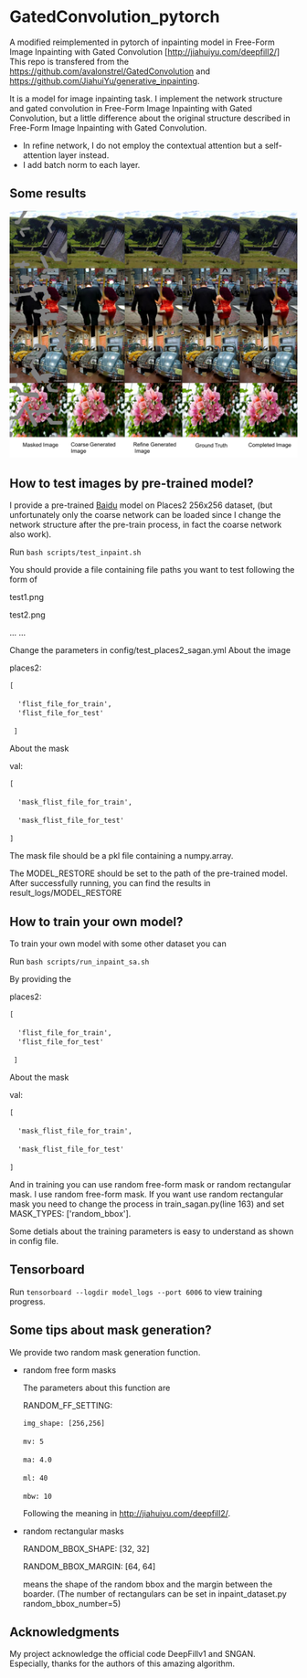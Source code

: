 # GatedConvolution_pytorch
A modified reimplemented in pytorch of inpainting model in Free-Form Image Inpainting with Gated Convolution [http://jiahuiyu.com/deepfill2/]
This repo is transfered from the https://github.com/avalonstrel/GatedConvolution and https://github.com/JiahuiYu/generative_inpainting.

It is a model for image inpainting task. I implement the network structure and gated convolution in Free-Form Image Inpainting with Gated Convolution,
but a little difference about the original structure described in Free-Form Image Inpainting with Gated Convolution.

* In refine network, I do not employ the contextual attention but a self-attention layer instead.
* I add batch norm to each layer.

## Some results
![Result](result.png?raw=true "Title")
## How to test images by pre-trained model?
I provide a pre-trained [Baidu](https://pan.baidu.com/s/1bpHm9YoEV8isJz3S9bCziA)  model on Places2 256x256 dataset, (but unfortunately only the coarse network can be loaded since I change the network structure after the pre-train process, in fact the coarse network also work).

Run `bash scripts/test_inpaint.sh`

You should provide a file containing file paths you want to test following the form of

test1.png

test2.png

...
...

Change the parameters in config/test_places2_sagan.yml
About the image

places2: 

    [

      'flist_file_for_train',
      'flist_file_for_test'
  
     ]
About the mask

val:

    [
    
      'mask_flist_file_for_train',
      
      'mask_flist_file_for_test'
      
    ]

The mask file should be a pkl file containing a numpy.array.

The MODEL_RESTORE should be set to the path of the pre-trained model.
After successfully running, you can find the results in result_logs/MODEL_RESTORE

## How to train your own model?
To train your own model with some other dataset you can

Run `bash scripts/run_inpaint_sa.sh`

By providing the

places2: 

    [

      'flist_file_for_train',
      'flist_file_for_test'
  
     ]

About the mask

val:

    [
    
      'mask_flist_file_for_train',
      
      'mask_flist_file_for_test'
      
    ]

And in training you can use random free-form mask or random rectangular mask. I use random free-form mask. If you want use random rectangular mask you need to change the process in train_sagan.py(line 163) and set MASK_TYPES: ['random_bbox'].

Some detials about the training parameters is easy to understand as shown in config file.

## Tensorboard

Run `tensorboard --logdir model_logs --port 6006` to view training progress.

## Some tips about mask generation?

We provide two random mask generation function.
* random free form masks
    
    The parameters about this function are
    
    RANDOM_FF_SETTING:
    
      img_shape: [256,256]
    
      mv: 5
    
      ma: 4.0
    
      ml: 40
    
      mbw: 10

    Following the meaning in http://jiahuiyu.com/deepfill2/.
* random rectangular masks

    RANDOM_BBOX_SHAPE: [32, 32]
    
    RANDOM_BBOX_MARGIN: [64, 64]
    
    means the shape of the random bbox and the margin between the boarder. (The number of rectangulars can be set in inpaint_dataset.py random_bbox_number=5)

## Acknowledgments
My project acknowledge the official code DeepFillv1 and SNGAN. Especially, thanks for the authors of this amazing algorithm.
